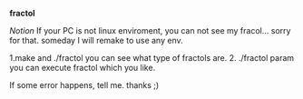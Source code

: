 **fractol**

*Notion*
If your PC is not linux enviroment, you can not see my fracol...
sorry for that. someday I will remake to use any env.

1.make and ./fractol
    you can see what type of fractols are.
2. ./fractol param
    you can execute fractol which you like.

If some error happens, tell me.
thanks ;)

